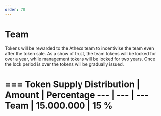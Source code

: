 ```yaml
---
order: 70
---
```


# Team

Tokens will be rewarded to the Atheos team to incentivise the team even after the token sale.
As a show of trust, the team tokens will be locked for over a year, while management tokens will be locked for two years. Once the lock period is over the tokens will be gradually issued. 

=== Token Supply
Distribution       | Amount       | Percentage
---                | ---          | ---
Team               | 15.000.000   | 15 %
===
